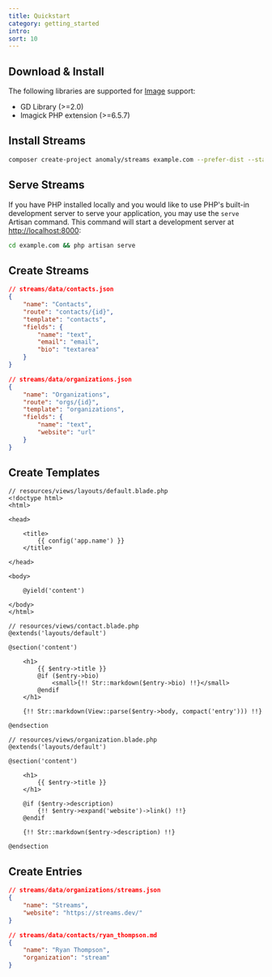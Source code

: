 ```yaml
---
title: Quickstart
category: getting_started
intro:
sort: 10
---
```


## Download & Install

The following libraries are supported for [Image](docs/streams/images) support:

- GD Library (>=2.0)
- Imagick PHP extension (>=6.5.7)

## Install Streams

```bash
composer create-project anomaly/streams example.com --prefer-dist --stability=dev
```

## Serve Streams

If you have PHP installed locally and you would like to use PHP's built-in development server to serve your application, you may use the `serve` Artisan command. This command will start a development server at [http://localhost:8000](http://localhost:8000):

```bash
cd example.com && php artisan serve
```

## Create Streams

```json
// streams/data/contacts.json
{
    "name": "Contacts",
    "route": "contacts/{id}",
    "template": "contacts",
    "fields": {
        "name": "text",
        "email": "email",
        "bio": "textarea"
    }
}
```

```json
// streams/data/organizations.json
{
    "name": "Organizations",
    "route": "orgs/{id}",
    "template": "organizations",
    "fields": {
        "name": "text",
        "website": "url"
    }
}
```

## Create Templates

```blade
// resources/views/layouts/default.blade.php
<!doctype html>
<html>

<head>

    <title>
        {{ config('app.name') }}
    </title>

</head>

<body>

    @yield('content')

</body>
</html>
```

```blade
// resources/views/contact.blade.php
@extends('layouts/default')

@section('content')

    <h1>
        {{ $entry->title }}
        @if ($entry->bio)
            <small>{!! Str::markdown($entry->bio) !!}</small>
        @endif
    </h1>

    {!! Str::markdown(View::parse($entry->body, compact('entry'))) !!}

@endsection
```

```blade
// resources/views/organization.blade.php
@extends('layouts/default')

@section('content')

    <h1>
        {{ $entry->title }}
    </h1>

    @if ($entry->description)
        {!! $entry->expand('website')->link() !!}
    @endif

    {!! Str::markdown($entry->description) !!}

@endsection
```

## Create Entries

```json
// streams/data/organizations/streams.json
{
    "name": "Streams",
    "website": "https://streams.dev/"
}
```

```json
// streams/data/contacts/ryan_thompson.md
{
    "name": "Ryan Thompson",
    "organization": "stream"
}
```
